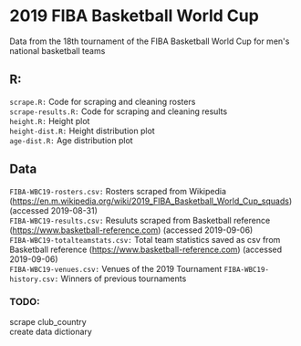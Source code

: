 # 2019 FIBA Basketball World Cup  
Data from the 18th tournament of the FIBA Basketball World Cup for men's national basketball teams  

## R:
`scrape.R:` Code for scraping and cleaning rosters  
`scrape-results.R:` Code for scraping and cleaning results  
`height.R:` Height plot  
`height-dist.R:` Height distribution plot  
`age-dist.R:` Age distribution plot  

## Data  
`FIBA-WBC19-rosters.csv:` Rosters scraped from Wikipedia (https://en.m.wikipedia.org/wiki/2019_FIBA_Basketball_World_Cup_squads) (accessed 2019-08-31)  
`FIBA-WBC19-results.csv:` Resuluts scraped from Basketball reference (https://www.basketball-reference.com) (accessed 2019-09-06)  
`FIBA-WBC19-totalteamstats.csv:` Total team statistics saved as csv from Basketball reference (https://www.basketball-reference.com) (accessed 2019-09-06)  
`FIBA-WBC19-venues.csv:` Venues of the 2019 Tournament
`FIBA-WBC19-history.csv:` Winners of previous tournaments  

### TODO:  
scrape club_country  
create data dictionary
